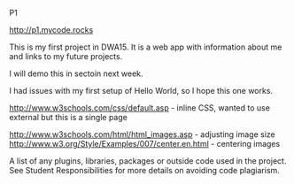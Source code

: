 P1

http://p1.mycode.rocks

This is my first project in DWA15. It is a web app with information about me and links to my future projects.

I will demo this in sectoin next week.

I had issues with my first setup of Hello World, so I hope this one works.


http://www.w3schools.com/css/default.asp - inline CSS, wanted to use external but this is a single page

http://www.w3schools.com/html/html_images.asp - adjusting image size
http://www.w3.org/Style/Examples/007/center.en.html - centering images

A list of any plugins, libraries, packages or outside code used in the project. See Student Responsibilities for more details on avoiding code plagiarism.